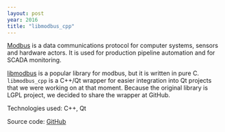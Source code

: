```yaml
---
layout: post
year: 2016
title: "libmodbus_cpp"
---
```


[Modbus](https://en.wikipedia.org/wiki/Modbus) is a data communications protocol for computer systems, sensors and hardware actors. It is used for production pipeline automation and for SCADA monitoring.

[libmodbus](https://github.com/stephane/libmodbus) is a popular library for modbus, but it is written in pure C. `libmodbus_cpp` is a C++/Qt wrapper for easier integration into Qt projects that we were working on at that moment. Because the original library is LGPL project, we decided to share the wrapper at GitHub.

Technologies used: C++, Qt
 
Source code: [GitHub](https://github.com/binary-machinery/libmodbus_cpp)
